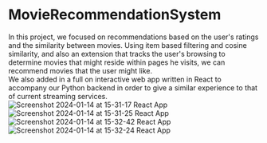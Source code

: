 # MovieRecommendationSystem

In this project, we focused on recommendations based on the user's ratings and the similarity between movies. Using item based filtering and cosine similarity, and also an extension that tracks the user's browsing to determine movies that might reside within pages he visits, we can recommend movies that the user might like.
<br/>
We also added in a full on interactive web app written in React to accompany our Python backend in order to give a similar experience to that of current streaming services.
<br/>
![Screenshot 2024-01-14 at 15-31-17 React App](https://github.com/nakkouchtarek/MovieRecommendationSystem/assets/98561646/5f1eb0c2-71a6-4514-aeb3-743c5976a8ae)
![Screenshot 2024-01-14 at 15-31-25 React App](https://github.com/nakkouchtarek/MovieRecommendationSystem/assets/98561646/1d18c26f-7dbe-423b-891c-8b3ad1e8b396)
![Screenshot 2024-01-14 at 15-32-42 React App](https://github.com/nakkouchtarek/MovieRecommendationSystem/assets/98561646/1c801a0d-1224-42f7-956c-08ad723398f4)
![Screenshot 2024-01-14 at 15-32-24 React App](https://github.com/nakkouchtarek/MovieRecommendationSystem/assets/98561646/a1167a50-f485-4d9b-84ec-c42b4a0dbe24)

